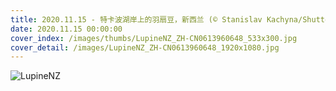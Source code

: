 ```yaml
---
title: 2020.11.15 - 特卡波湖岸上的羽扇豆，新西兰 (© Stanislav Kachyna/Shutterstock)
date: 2020.11.15 00:00:00
cover_index: /images/thumbs/LupineNZ_ZH-CN0613960648_533x300.jpg
cover_detail: /images/LupineNZ_ZH-CN0613960648_1920x1080.jpg
---
```


![LupineNZ](/images/LupineNZ_ZH-CN0613960648_1920x1080.jpg)

